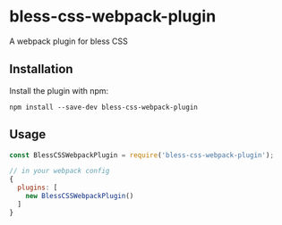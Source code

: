 # bless-css-webpack-plugin
A webpack plugin for bless CSS

## Installation

Install the plugin with npm:

```
npm install --save-dev bless-css-webpack-plugin
```

## Usage
```javascript
const BlessCSSWebpackPlugin = require('bless-css-webpack-plugin');

// in your webpack config
{
  plugins: [
    new BlessCSSWebpackPlugin()
  ]
}
```